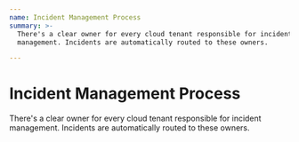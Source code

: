 ```yaml
---
name: Incident Management Process
summary: >-
  There's a clear owner for every cloud tenant responsible for incident
  management. Incidents are automatically routed to these owners. 

---
```


# Incident Management Process

There's a clear owner for every cloud tenant responsible for incident management. Incidents are automatically routed to these owners. 

